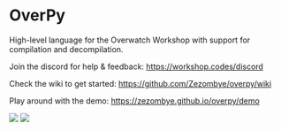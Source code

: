 # OverPy
High-level language for the Overwatch Workshop with support for compilation and decompilation.

Join the discord for help & feedback: https://workshop.codes/discord

Check the wiki to get started: https://github.com/Zezombye/overpy/wiki

Play around with the demo: https://zezombye.github.io/overpy/demo

![](https://camo.githubusercontent.com/97d5c1fbe8ef768b61f98567a378ed3f6465c1a5/68747470733a2f2f692e696d6775722e636f6d2f6a775759386d772e706e67)
![](https://camo.githubusercontent.com/51bfacf4916bbab4be48d23fa21bcb7628a1c175/68747470733a2f2f692e696d6775722e636f6d2f51515975574e662e706e67)
